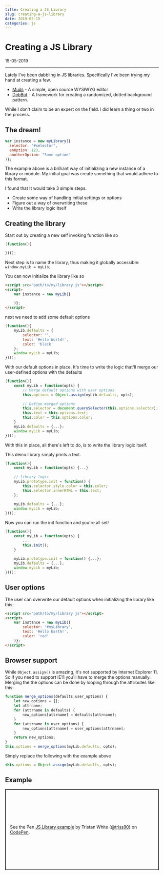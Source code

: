 ```yaml
---
title: Creating a JS Library
slug: creating-a-js-library
date: 2019-05-15
categories: js
---
```


# Creating a JS Library
<p class='timestamp'><time datetime='15-05-2019'>15-05-2019</time></p>
<hr>

Lately I've been dabbling in JS libraries. Specifically I've been trying my hand at creating a few.
- [Muds](https://github.com/triss90/muds.io) - A simple, open source WYSIWYG editor
- [DobBot](https://github.com/triss90/dotbot) - A framework for creating a randomized, dotted background pattern.

While I don't claim to be an expert on the field. I did learn a thing or two in the process.

## The dream!
``` javascript
var instance = new myLibrary({
  selector: "#selector",
  anOption: 123,
  anotherOption: "Some option"
)};
```

The example above is a brilliant way of initializing a new instance of a library or module. My initial goal was create something that would adhere to this format.

I found that It would take 3 simple steps.
- Create some way of handling initial settings or options
- Figure out a way of overwriting these
- Write the library logic itself


## Creating the library
Start out by creating a new self invoking function like so
``` javascript
(function(){

})();
```

Next step is to name the library, thus making it globally accessible: `window.myLib = myLib;`

You can now initialize the library like so

``` html
<script src="path/to/my/library.js"></script>
<script>
    var instance = new myLib({
    
    )};
</script>
```

next we need to add some default options
``` javascript
(function(){
	myLib.defaults = {
		selector: '',
		text: 'Hello World!',
		color: 'black'
	};
	window.myLib = myLib;
})();
```

With our default options in place. It's time to write the logic that'll merge our user-defined options with the defaults
``` javascript
(function(){
    const myLib = function(opts) {
        // Merge default options with user options
    	this.options = Object.assign(myLib.defaults, opts);
    	
    	// Define merged options
        this.selector = document.querySelector(this.options.selector);
        this.text = this.options.text;
        this.color = this.options.color;
    }
	myLib.defaults = {...};
	window.myLib = myLib;
})();
```

With this in place, all there's left to do, is to write the library logic itself. 

This demo library simply prints a text.

``` javascript
(function(){
    const myLib = function(opts) {...}
    
    // library logic
    myLib.prototype.init = function() {		
        this.selector.style.color = this.color;
        this.selector.innerHTML = this.text;
    };
    
	myLib.defaults = {...};
	window.myLib = myLib;
})();
```

Now you can run the init function and you're all set!
``` javascript
(function(){
    const myLib = function(opts) {
        ...
        this.init();
    }
    
    myLib.prototype.init = function() {...};
    myLib.defaults = {...};
    window.myLib = myLib;
})();
```

## User options
The user can overwrite our default options when initializing the library like this:
``` html
<script src="path/to/my/library.js"></script>
<script>
    var instance = new myLib({
        selector: '#myLibrary',
        text: 'Hello Earth!',
        color: 'red'
    )};
</script>
```

## Browser support
While `Object.assign()` is amazing, it's not supported by Internet Explorer 11. So if you need to support IE11 you'll have to merge the options manually. 
Merging the the options can be done by looping through the attributes like this:

``` javascript
function merge_options(defaults,user_options) {
    let new_options = {};
    let attrname;
    for (attrname in defaults) {
        new_options[attrname] = defaults[attrname];
    }
    for (attrname in user_options) {
        new_options[attrname] = user_options[attrname];
    }
    return new_options;
}
this.options = merge_options(myLib.defaults, opts);
```

Simply replace the following with the example above
``` javascript 
this.options = Object.assign(myLib.defaults, opts);
```

## Example
<p class="codepen" data-height="265" data-theme-id="light" data-default-tab="html,result" data-user="triss90" data-slug-hash="afd2a9184f4c76b101c916937c415075" style="height: 265px; box-sizing: border-box; display: flex; align-items: center; justify-content: center; border: 2px solid; margin: 1em 0; padding: 1em;" data-pen-title="JS Library example">
  <span>See the Pen <a href="https://codepen.io/triss90/pen/afd2a9184f4c76b101c916937c415075/">
  JS Library example</a> by Tristan  White (<a href="https://codepen.io/triss90">@triss90</a>)
  on <a href="https://codepen.io">CodePen</a>.</span>
</p>
<script async src="https://static.codepen.io/assets/embed/ei.js"></script>